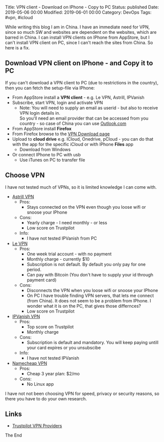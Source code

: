 Title: VPN client - Download on IPhone - Copy to PC
Status: published
Date: 2019-05-06 00:00
Modified: 2019-06-01 00:00
Category: DevOps
Tags: #vpn, #icloud

While writing this blog I am in China. I have an immediate need for VPN, since so much SW and websites are dependent on the websites, which are barred in China.
I can install VPN clients on IPhone from AppStore, but I can't install VPN client on PC, since I can't reach the sites from China. So here is a fix.

## Download VPN client on IPhone - and Copy it to PC

If you can't download a VPN client to PC (due to restrictions in the country), then you can fetch the setup-file via IPhone:

* From AppStore install a **VPN client** - e.g. Le VPN, Astrill, IPVanish
* Subscribe, start VPN, login and activate VPN
    * Note: You will need to supply an email as userid - but also to receive VPN login details in.  
    So you'll need an email provider that can be accessed from you country - so case of China you can use [Outlook.com](https://outlook.live.com/owa/)
* From AppStore install **Firefox**
* From Firefox browse to the [VPN Download page](https://www.le-vpn.com/vpn-windows/)
* Upload to **cloud drive** e.g. ICloud, Onedrive, pCloud - you can do that with the app for the specific iCloud or with IPhone **Files** app
    * Download from Windows
* Or connect IPhone to PC with usb
    * Use iTunes on PC to transfer file

## Choose VPN

I have not tested much of VPNs, so it is limited knowledge I can come with. 

* [Astrill VPN](https://www.astrill.com/)
    * Pros:
        * Stays connected on the VPN even though you loose wifi or snoose your IPhone
    * Cons:
        * Yearly charge - I need monthly - or less
        * Low score on Trustpilot
    * Info:
        * I have not tested IPVanish from PC
* [Le VPN](https://www.le-vpn.com/)
    * Pros:
        * One week trial account - with no payment
        * Monthly charge - currently $10
        * Subscription is not default. By default you only pay for one period.
        * Can pay with Bitcoin (You don't have to supply your id through payment card)
    * Cons:
        * Disconnects the VPN when you loose wifi or snoose your IPhone
        * On PC I have trouble finding VPN servers, that lets me connect (from China). It does not seem to be a problem from IPhone. I wonder what it is on the PC, that gives those differnces?
        * Low score on Trustpilot
* [IPVanish VPN](https://www.ipvanish.com)
    * Pros:
        * Top score on Trustpilot
        * Monthly charge
    * Cons:
        * Subscription is default and mandatory. You will keep paying untill your card expires or you unsubscibe
    * Info:
        * I have not tested IPVanish
* [Namecheap VPN](https://www.namecheap.com/vpn/)
    * Pros:
        * Cheap 3 year plan: $2/mo
    * Cons:
        * No Linux app

I have not not been choosing VPN for speed, privacy or security reasons, so there you have to do your own research.  

## Links

* [Trustpilot VPN Providers](https://www.trustpilot.com/categories/vpn_providers)

The End
